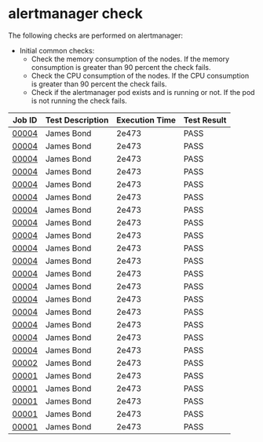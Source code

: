 # alertmanager check
The following checks are performed on alertmanager:
- Initial common checks:
    - Check the memory consumption of the nodes. If the memory consumption is greater than 90 percent the check fails.
    - Check the CPU consumption of the nodes. If the CPU consumption is greater than 90 percent the check fails.
    - Check if the alertmanager pod exists and is running or not. If the pod is not running the check fails.

| Job ID |   Test Description         | Execution Time |Test Result   |
 |---------|---------------------------| --------------|--------|
|     <a href= "https://gitlab.mayadata.io/oep/oep-e2e-gcp/-/jobs/00004">00004</a>           |  James Bond           | 2e473  | PASS |
|     <a href= "https://gitlab.mayadata.io/oep/oep-e2e-gcp/-/jobs/00004">00004</a>           |  James Bond           | 2e473  | PASS |
|     <a href= "https://gitlab.mayadata.io/oep/oep-e2e-gcp/-/jobs/00004">00004</a>           |  James Bond           | 2e473  | PASS |
|     <a href= "https://gitlab.mayadata.io/oep/oep-e2e-gcp/-/jobs/00004">00004</a>           |  James Bond           | 2e473  | PASS |
|     <a href= "https://gitlab.mayadata.io/oep/oep-e2e-gcp/-/jobs/00004">00004</a>           |  James Bond           | 2e473  | PASS |
|     <a href= "https://gitlab.mayadata.io/oep/oep-e2e-gcp/-/jobs/00004">00004</a>           |  James Bond           | 2e473  | PASS |
|     <a href= "https://gitlab.mayadata.io/oep/oep-e2e-gcp/-/jobs/00004">00004</a>           |  James Bond           | 2e473  | PASS |
|     <a href= "https://gitlab.mayadata.io/oep/oep-e2e-gcp/-/jobs/00004">00004</a>           |  James Bond           | 2e473  | PASS |
|     <a href= "https://gitlab.mayadata.io/oep/oep-e2e-gcp/-/jobs/00004">00004</a>           |  James Bond           | 2e473  | PASS |
|     <a href= "https://gitlab.mayadata.io/oep/oep-e2e-gcp/-/jobs/00004">00004</a>           |  James Bond           | 2e473  | PASS |
|     <a href= "https://gitlab.mayadata.io/oep/oep-e2e-gcp/-/jobs/00004">00004</a>           |  James Bond           | 2e473  | PASS |
|     <a href= "https://gitlab.mayadata.io/oep/oep-e2e-gcp/-/jobs/00004">00004</a>           |  James Bond           | 2e473  | PASS |
|     <a href= "https://gitlab.mayadata.io/oep/oep-e2e-gcp/-/jobs/00004">00004</a>           |  James Bond           | 2e473  | PASS |
|     <a href= "https://gitlab.mayadata.io/oep/oep-e2e-gcp/-/jobs/00004">00004</a>           |  James Bond           | 2e473  | PASS |
|     <a href= "https://gitlab.mayadata.io/oep/oep-e2e-gcp/-/jobs/00004">00004</a>           |  James Bond           | 2e473  | PASS |
|     <a href= "https://gitlab.mayadata.io/oep/oep-e2e-gcp/-/jobs/00004">00004</a>           |  James Bond           | 2e473  | PASS |
|     <a href= "https://gitlab.mayadata.io/oep/oep-e2e-gcp/-/jobs/00004">00004</a>           |  James Bond           | 2e473  | PASS |
|     <a href= "https://gitlab.mayadata.io/oep/oep-e2e-gcp/-/jobs/00004">00004</a>           |  James Bond           | 2e473  | PASS |
|     <a href= "https://gitlab.mayadata.io/oep/oep-e2e-gcp/-/jobs/00002">00002</a>           |  James Bond           | 2e473  | PASS |
|     <a href= "https://gitlab.mayadata.io/oep/oep-e2e-gcp/-/jobs/00001">00001</a>           |  James Bond           | 2e473  | PASS |
|     <a href= "https://gitlab.mayadata.io/oep/oep-e2e-gcp/-/jobs/00001">00001</a>           |  James Bond           | 2e473  | PASS |
|     <a href= "https://gitlab.mayadata.io/oep/oep-e2e-gcp/-/jobs/00001">00001</a>           |  James Bond           | 2e473  | PASS |
|     <a href= "https://gitlab.mayadata.io/oep/oep-e2e-gcp/-/jobs/00001">00001</a>           |  James Bond           | 2e473  | PASS |
 |    <a href= "https://gitlab.mayadata.io/oep/oep-e2e-gcp/-/jobs/00001">00001</a>   |  James Bond           |  2e473     |PASS  |
